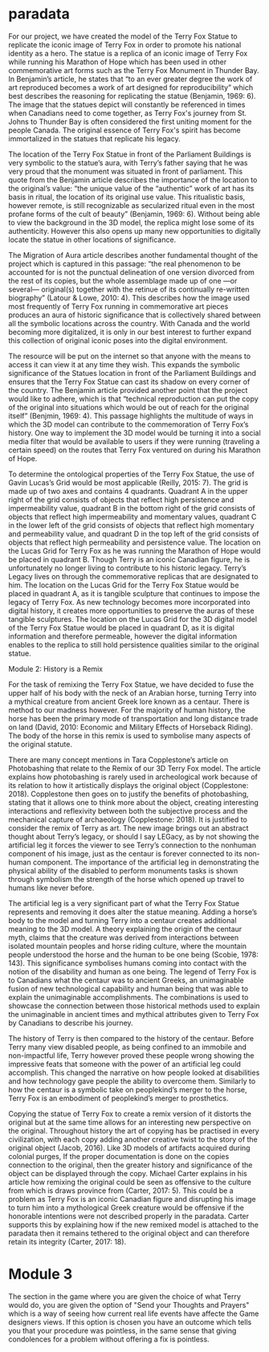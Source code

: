 # paradata

For our project, we have created the model of the Terry Fox Statue to replicate the iconic image of Terry Fox in order to promote his national identity as a hero.  The statue is a replica of an iconic image of Terry Fox while running his Marathon of Hope which has been used in other commemorative art forms such as the Terry Fox Monument in Thunder Bay.  In Benjamin’s article, he states that “to an ever greater degree the work of art reproduced becomes a work of art designed for reproducibility” which best describes the reasoning for replicating the statue (Benjamin, 1969: 6).  The image that the statues depict will constantly be referenced in times when Canadians need to come together, as Terry Fox's journey from St. Johns to Thunder Bay is often considered the first uniting moment for the people Canada.  The original essence of Terry Fox's spirit has become immortalized in the statues that replicate his legacy.

The location of the Terry Fox Statue in front of the Parliament Buildings is very symbolic to the statue’s aura, with Terry’s father saying that he was very proud that the monument was situated in front of parliament.  This quote from the Benjamin article describes the importance of the location to the original’s value: “the unique value of the “authentic” work of art has its basis in ritual, the location of its original use value. This ritualistic basis, however remote, is still recognizable as secularized ritual even in the most profane forms of the cult of beauty” (Benjamin, 1969: 6).  Without being able to view the background in the 3D model, the replica might lose some of its authenticity.  However this also opens up many new opportunities to digitally locate the statue in other locations of significance.

The Migration of Aura article describes another fundamental thought of the project which is captured in this passage: “the real phenomenon to be accounted for is not the punctual delineation of one version divorced from the rest of its copies, but the whole assemblage made up of one —or several— original(s) together with the retinue of its continually re-written biography” (Latour & Lowe, 2010: 4).  This describes how the image used most frequently of Terry Fox running in commemorative art pieces produces an aura of historic significance that is collectively shared between all the symbolic locations across the country.  With Canada and the world becoming more digitalized, it is only in our best interest to further expand this collection of original iconic poses into the digital environment. 

The resource will be put on the internet so that anyone with the means to access it can view it at any time they wish.  This expands the symbolic significance of the Statues location in front of the Parliament Buildings and ensures that the Terry Fox Statue can cast its shadow on every corner of the country.   The Benjamin article provided another point that the project would like to adhere, which is that “technical reproduction can put the copy of the original into situations which would be out of reach for the original itself” (Benjmin, 1969: 4).  This passage highlights the multitude of ways in which the 3D model can contribute to the commemoration of Terry Fox’s history.  One way to implement the 3D model would be turning it into a social media filter that would be available to users if they were running (traveling a certain speed) on the routes that Terry Fox ventured on during his Marathon of Hope.  

To determine the ontological properties of the Terry Fox Statue, the use of Gavin Lucas’s Grid would be most applicable (Reilly, 2015: 7). The grid is made up of two axes and contains 4 quadrants.  Quadrant A in the upper right of the grid consists of objects that reflect high persistence and impermeability value, quadrant B in the bottom right of the grid consists of objects that reflect high impermeability and momentary values, quadrant C in the lower left of the grid consists of objects that reflect high momentary and permeability value, and quadrant D in the top left of the grid consists of objects that reflect high permeability and persistence value.  The location on the Lucas Grid for Terry Fox as he was running the Marathon of Hope would be placed in quadrant B.  Though Terry is an iconic Canadian figure, he is unfortunately no longer living to contribute to his historic legacy.  Terry’s Legacy lives on through the commemorative replicas that are designated to him.  The location on the Lucas Grid for the Terry Fox Statue would be placed in quadrant A, as it is tangible sculpture that continues to impose the legacy of Terry Fox.  As new technology becomes more incorporated into digital history, it creates more opportunities to preserve the auras of these tangible sculptures.  The location on the Lucas Grid for the 3D digital model of the Terry Fox Statue would be placed in quadrant D, as it is digital information and therefore permeable, however the digital information enables to the replica to still hold persistence qualities similar to the original statue. 


Module 2: History is a Remix

For the task of remixing the Terry Fox Statue, we have decided to fuse the upper half of his body with the neck of an Arabian horse, turning Terry into a mythical creature from ancient Greek lore known as a centaur.  There is method to our madness however.  For the majority of human history, the horse has been the primary mode of transportation and long distance trade on land (David, 2010: Economic and Military Effects of Horseback Riding).  The body of the horse in this remix is used to symbolise many aspects of the original statute.  

There are many concept mentions in Tara Copplestone’s article on Photobashing that relate to the Remix of our 3D Terry Fox model.  The article explains how photobashing is rarely used in archeological work because of its relation to how it artistically displays the original object (Copplestone: 2018).  Copplestone then goes on to justify the benefits of photobashing, stating that it allows one to think more about the object, creating interesting interactions and reflexivity between both the subjective process and the mechanical capture of archaeology (Copplestone: 2018).  It is justified to consider the remix of Terry as art.  The new image brings out an abstract thought about Terry’s legacy, or should I say LEGacy, as by not showing the artificial leg it forces the viewer to see Terry’s connection to the nonhuman component of his image, just as the centaur is forever connected to its non-human component.   The importance of the artificial leg in demonstrating the physical ability of the disabled to perform monuments tasks is shown through symbolism the strength of the horse which opened up travel to humans like never before.

The artificial leg is a very significant part of what the Terry Fox Statue represents and removing it does alter the statue meaning.  Adding a horse’s body to the model and turning Terry into a centaur creates additional meaning to the 3D model.  A theory explaining the origin of the centaur myth, claims that the creature was derived from interactions between isolated mountain peoples and horse riding culture, where the mountain people understood the horse and the human to be one being (Scobie, 1978: 143).  This significance symbolises humans coming into contact with the notion of the disability and human as one being.  The legend of Terry Fox is to Canadians what the centaur was to ancient Greeks, an unimaginable fusion of new technological capability and human being that was able to explain the unimaginable accomplishments.  The combinations is used to showcase the connection between those historical methods used to explain the unimaginable in ancient times and mythical attributes given to Terry Fox by Canadians to describe his journey.  

The history of Terry is then compared to the history of the centaur.  Before Terry many view disabled people, as being confined to an immobile and non-impactful life, Terry however proved these people wrong showing the impressive feats that someone with the power of an artificial leg could accomplish.  This changed the narrative on how people looked at disabilities and how technology gave people the ability to overcome them.  Similarly to how the centaur is a symbolic take on peoplekind’s merger to the horse, Terry Fox is an embodiment of peoplekind’s merger to prosthetics.  

Copying the statue of Terry Fox to create a remix version of it distorts the original but at the same time allows for an interesting new perspective on the original.  Throughout history the art of copying has be practised in every civilization, with each copy adding another creative twist to the story of the original object (Jacob, 2016).  Like 3D models of artifacts acquired during colonial purges, If the proper documentation is done on the copies connection to the original, then the greater history and significance of the object can be displayed through the copy.  Michael Carter explains in his article how remixing the original could be seen as offensive to the culture from which is draws province from (Carter, 2017: 5).  This could be a problem as Terry Fox is an iconic Canadian figure and disrupting his image to turn him into a mythological Greek creature would be offensive if the honorable intentions were not described properly in the paradata. Carter supports this by explaining how if the new remixed model is attached to the paradata then it remains tethered to the original object and can therefore retain its integrity (Carter, 2017: 18).

# Module 3

The section in the game where you are given the choice of what Terry would do, you are given the option of "Send your Thoughts and Prayers" which is a way of seeing how current real life events have affecte the Game designers views. If this option is chosen you have an outcome which tells you that your procedure was pointless, in the same sense that giving condolences for a problem without offering a fix is pointless.
